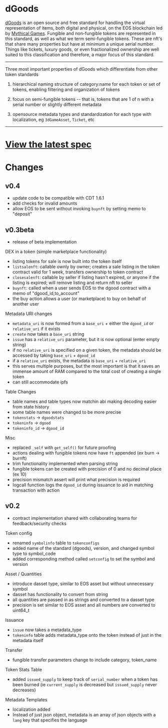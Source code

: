 dGoods
======

[dGoods](https://dgoods.org/) is an open source and free standard for handling the virtual representation of items, both
digital and physical, on the EOS blockchain led by [Mythical Games](https://mythical.games).
Fungible and non-fungible tokens are represented in this standard, as well as what we term
semi-fungible tokens. These are nft's that share many properties but have at minimum a unique serial
number. Things like tickets, luxury goods, or even fractionalized ownership are well suited to this
classification and therefore, a major focus of this standard.

---

Three most important properties of dGoods which differentiate from other token standards

1) hierarchical naming structure of category:name for each token or set of tokens, enabling filtering
  and organization of tokens

2) focus on semi-fungible tokens -- that is, tokens that are 1 of n with a serial number or slightly
different metadata

3) opensource metadata types and standardization for each type with localization, eg `3dGameAsset`, `Ticket`, etc

---

[View the latest spec](dgoods_spec.md)
======================================

Changes
=======

v0.4
----

* update code to be compatible with CDT 1.6.1
* add checks for invalid amounts
* allow EOS to be sent without invoking `buynft` by setting memo to "deposit"


v0.3beta
--------

* release of beta implementation

DEX in a token (simple marketplace functionality)

* listing tokens for sale is now built into the token itself
* `listsalenft`: callable ownly by owner; creates a sale listing in the token contract valid
  for 1 week, transfers ownership to token contract
* `closesalenft`: callable by seller if listing hasn't expired, or anyone if the listing is expired;
  will remove listing and return nft to seller
* `buynft`: called when a user sends EOS to the dgood contract with a memo of "dgood_id,to_account"
* the buy action allows a user (or marketplace) to buy on behalf of another user

Metadata URI changes

* `metadata_uri` is now formed from a `base_uri` +  either the `dgood_id` or `relative_uri` if it
  exists
* `create` now takes a `base_uri` string
* `issue` has a `relative_uri` parameter, but it is now optional (enter empty string)
* if no `relative_uri` is specified on a given token, the metadata should be accessed by taking
  `base_uri` + `dgood_id`
* if a `relative_uri` exists, the metadata is `base_uri` + `relative_uri`
* this serves multiple purposes, but the most important is that it saves an immense amount of RAM
  compared to the total cost of creating a single token
* can still accommodate ipfs

Table Changes

* table names and table types now matchin abi making decoding easier from state history
* some table names were changed to be more precise
* `tokenstats` -> `dgoodstats`
* `tokeninfo` -> `dgood`
* `tokeninfo_id` -> `dgood_id`

Misc

* replaced `_self` with `get_self()` for future proofing
* actions dealing with fungible tokens now have `ft` appended (ex burn -> burnft)
* trim functionality implemented when parsing string
* fungible tokens can be created with precision of 0 and no decimal place (ex 10)
* precision mismatch assert will print what precision is required
* logcall function logs the `dgood_id` during issuance to aid in matching transaction with action


v0.2
----      

* contract implementation shared with collaborating teams for feedback/security checks

Token config

* renamed `symbolinfo` table to `tokenconfigs` 
* added name of the standard (dgoods), version, and changed symbol type to symbol_code
* added corresponding method called `setconfig` to set the symbol and version

Asset / Quantities

* introduce dasset type, similar to EOS asset but without unnecessary symbol 
* dasset has functionality to convert from string
* all quantities are passed in as strings and converted to a dasset type
* precision is set similar to EOS asset and all numbers are converted to uint64_t

Issuance
 
* `issue` now takes a metadata_type
* `tokeninfo` table adds metadata_type onto the token instead of just in the metadata itself

Transfer

* fungible transfer parameters change to include category, token_name

Token Stats Table

* added `issued_supply` to keep track of `serial_number` when a token has been burned (ie `current_supply` is decreased but `issued_supply` never decreases)

Metadata Templates

* localization added
* Instead of just json object, metadata is an array of json objects with a `lang` key that specifies the language


